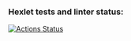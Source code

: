 ### Hexlet tests and linter status:
[![Actions Status](https://github.com/BeMyHoney-ru/frontend-project-11/actions/workflows/hexlet-check.yml/badge.svg)](https://github.com/BeMyHoney-ru/frontend-project-11/actions)